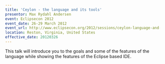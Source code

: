 ```yaml
---
title: 'Ceylon - the language and its tools'
presentor: Max Rydahl Andersen
event: Eclipsecon 2012
event_date: 26-29 March 2012
event_url: http://www.eclipsecon.org/2012/sessions/ceylon-language-and-its-tools
location: Reston, Virginia, United States
effective_date: 20120326
---
```

This talk will introduce you to the goals and some of the features of the language while showing the features of the Eclipse based IDE.
